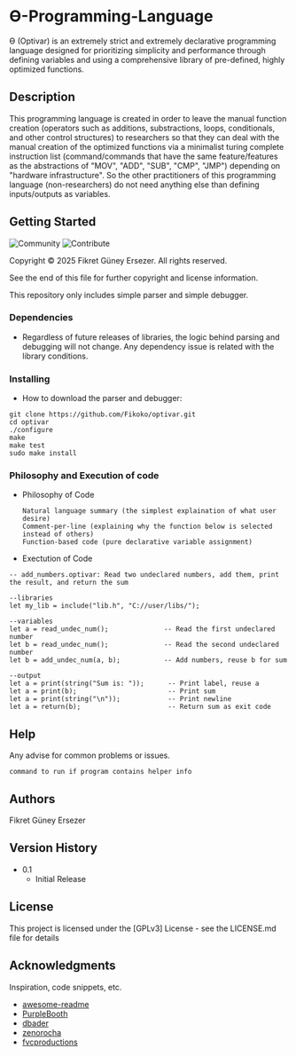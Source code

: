 
# Ɵ-Programming-Language
Ɵ (Optivar) is an extremely strict and extremely declarative programming language designed for prioritizing simplicity and performance through defining variables and using a comprehensive library of pre-defined, highly optimized functions. 

## Description
This programming language is created in order to leave the manual function creation (operators such as additions, substractions, loops, conditionals, and other control structures) to researchers so that they can deal with the manual creation of the optimized functions via a minimalist turing complete instruction list (command/commands that have the same feature/features as the abstractions of "MOV", "ADD", "SUB", "CMP", "JMP") depending on "hardware infrastructure". So the other practitioners of this programming language (non-researchers) do not need anything else than defining inputs/outputs as variables.

## Getting Started

![Community](https://img.shields.io/badge/community-join-blue.svg) ![Contribute](https://img.shields.io/badge/contribute-join-yellow.svg)

Copyright © 2025 Fikret Güney Ersezer. All rights reserved.

See the end of this file for further copyright and license information.

This repository only includes simple parser and simple debugger.

### Dependencies

* Regardless of future releases of libraries, the logic behind parsing and debugging will not change. Any dependency issue is related with the library conditions.

### Installing

* How to download the parser and debugger:
  
```
git clone https://github.com/Fikoko/optivar.git
cd optivar
./configure
make
make test
sudo make install
```
  

### Philosophy and Execution of code

* Philosophy of Code
  
  ```
  Natural language summary (the simplest explaination of what user desire)
  Comment-per-line (explaining why the function below is selected instead of others)
  Function-based code (pure declarative variable assignment)
  ```

* Exectution of Code

```
-- add_numbers.optivar: Read two undeclared numbers, add them, print the result, and return the sum

--libraries
let my_lib = include("lib.h", "C://user/libs/");

--variables
let a = read_undec_num();              -- Read the first undeclared number
let b = read_undec_num();              -- Read the second undeclared number
let b = add_undec_num(a, b);           -- Add numbers, reuse b for sum

--output
let a = print(string("Sum is: "));      -- Print label, reuse a
let a = print(b);                       -- Print sum
let a = print(string("\n"));            -- Print newline
let a = return(b);                      -- Return sum as exit code
```

## Help

Any advise for common problems or issues.
```
command to run if program contains helper info
```

## Authors
Fikret Güney Ersezer

## Version History

* 0.1
    * Initial Release

## License

This project is licensed under the [GPLv3] License - see the LICENSE.md file for details

## Acknowledgments

Inspiration, code snippets, etc.
* [awesome-readme](https://github.com/matiassingers/awesome-readme)
* [PurpleBooth](https://gist.github.com/PurpleBooth/109311bb0361f32d87a2)
* [dbader](https://github.com/dbader/readme-template)
* [zenorocha](https://gist.github.com/zenorocha/4526327)
* [fvcproductions](https://gist.github.com/fvcproductions/1bfc2d4aecb01a834b46)
